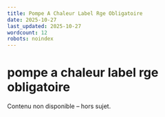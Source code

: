 ```yaml
---
title: Pompe A Chaleur Label Rge Obligatoire
date: 2025-10-27
last_updated: 2025-10-27
wordcount: 12
robots: noindex
---
```


# pompe a chaleur label rge obligatoire

Contenu non disponible – hors sujet.